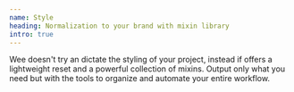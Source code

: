 ```yaml
---
name: Style
heading: Normalization to your brand with mixin library
intro: true
---
```


Wee doesn't try an dictate the styling of your project, instead if offers a lightweight reset and a powerful collection of mixins. Output only what you need but with the tools to organize and automate your entire workflow.